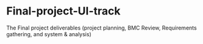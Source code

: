 # Final-project-UI-track
The Final project deliverables (project planning, BMC Review, Requirements gathering, and system & analysis)
